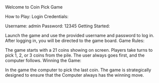 Welcome to Coin Pick Game

How to Play:
Login Credentials:

Username: admin
Password: 12345
Getting Started:

Launch the game and use the provided username and password to log in.
After logging in, you will be directed to the game board.
Game Rules:

The game starts with a 21 coins showing on screen.
Players take turns to pick 1, 2, or 3 coins from the pile.
The user always goes first, and the computer follows.
Winning the Game:

In the game the computer to pick the last coin.
The game is strategically designed to ensure that the Computer always has the winning move.

